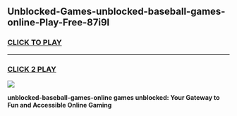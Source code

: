 
## Unblocked-Games-unblocked-baseball-games-online-Play-Free-87i9l
<h3>
<a href="https://premium76.site?title=unblocked-baseball-games-online&ref=18A">CLICK TO PLAY</a></h3>
<hr>

<h3>
<a href="https://premium76.site?title=unblocked-baseball-games-online&ref=18A">CLICK 2 PLAY</a>
  
</h3>

<a href="https://premium76.site?title=unblocked-baseball-games-online&ref=18A"><img src="https://clearcache.store/games.png"></a>


**unblocked-baseball-games-online games unblocked: Your Gateway to Fun and Accessible Online Gaming**
